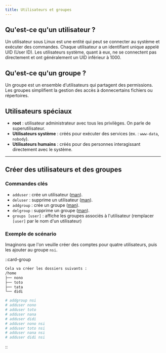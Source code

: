 ```yaml
---
title: Utilisateurs et groupes
---
```


## Qu'est-ce qu'un utilisateur ?

Un utilisateur sous Linux est une entité qui peut se connecter au système et exécuter des commandes. Chaque utilisateur a un identifiant unique appelé UID (User ID). Les utilisateurs système, quant à eux, ne se connectent pas directement et ont généralement un UID inférieur à 1000.

## Qu'est-ce qu'un groupe ?

Un groupe est un ensemble d’utilisateurs qui partagent des permissions. Les groupes simplifient la gestion des accès à donnecertains fichiers ou répertoires.

## Utilisateurs spéciaux

- **root** : utilisateur administrateur avec tous les privilèges. On parle de superutilisateur.
- **Utilisateurs système** : créés pour exécuter des services (ex. : `www-data`, `nobody`).
- **Utilisateurs humains** : créés pour des personnes interagissant directement avec le système.

---

## Créer des utilisateurs et des groupes

### Commandes clés

- `adduser` : crée un utilisateur ([man](https://fr.manpages.org/adduser/8)).
- `deluser` : supprime un utilisateur ([man](https://fr.manpages.org/deluser/8)).
- `addgroup` : crée un groupe ([man](https://fr.manpages.org/addgroup/8)).
- `delgroup` : supprime un groupe ([man](https://fr.manpages.org/delgroup/8)).
- `groups [user]` : affiche les groupes associés à l'utilisateur (remplacer `[user]` par le nom d'un utilisateur)

### Exemple de scénario
Imaginons que l'on veuille créer des comptes pour quatre utilisateurs, puis les ajouter au groupe `nsi`.

::card-group
```bash
Cela va créer les dossiers suivants :
/home
├── nono
├── toto
├── tata
└── didi
```

```bash
# addgroup nsi
# adduser nono
# adduser toto
# adduser nana
# adduser didi
# adduser nono nsi
# adduser toto nsi
# adduser nana nsi
# adduser didi nsi
```
::